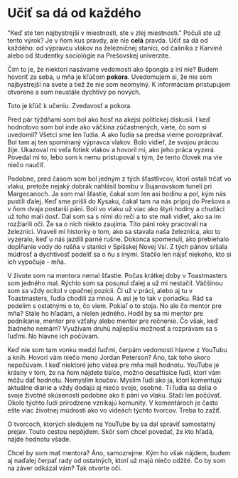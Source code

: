 # Učiť sa dá od každého

"Keď ste ten najbystrejší v miestnosti, ste v zlej miestnosti." Počuli ste už tento výrok? Je v ňom kus pravdy, ale nie **celá** pravda. Učiť sa dá od každého: od výpravcu vlakov na železničnej stanici, od čašníka z Karviné alebo od študentky sociológie na Prešovskej univerzite.

Čím to je, že niektorí nasávame vedomosti ako špongia a iní nie? Budem hovoriť za seba, u mňa je kľúčom **pokora**. Uvedomujem si, že nie som najbystrejší na svete a tiež že nie som neomylný. K informáciam pristupujem otvorene a som neustále dychtivý po nových.

Toto je kľúč k učeniu. Zvedavosť a pokora.

Pred pár týždňami som bol ako hosť na akejsi politickej diskusii. I keď hodnotovo som bol inde ako väčšina zúčastnených, viete, čo som si uvedomil? Všetci sme len ľudia. A ako ľudia sa predsa vieme porozprávať. Bol tam aj ten spomínaný výpravca vlakov. Bolo vidieť, že svojou prácou žije. Ukazoval mi veľa fotiek vlakov a hovoril mi, ako jeho práca vyzerá. Povedal mi to, lebo som k nemu pristupoval s tým, že tento človek ma vie niečo naučiť.

Podobne, pred časom som bol jedným z tých šťastlivcov, ktorí ostali trčať vo vlaku, pretože nejaký dobrák nahlásil bombu v Bujanovskom tuneli pri Margecanoch. Ja som mal šťastie, čakal som len asi hodinu a pol, kým nás pustili ďalej. Keď sme prišli do Kysaku, čakal tam na nás prípoj do Prešova a v ňom dvaja postarší páni. Boli vo vlaku už viac ako štyri hodiny a chudáci už toho mali dosť. Dal som sa s nimi do reči a to ste mali vidieť, ako sa im rozžiarili oči. Že sa o nich niekto zaujíma. Títo páni roky pracovali na železnici. Vraveli mi historky o tom, ako sa stavala naša železnica, ako to vyzeralo, keď u nás jazdili parné rušne. Dokonca spomenuli, ako prebiehalo dopĺňanie vody do rušňa v stanici v Spišskej Novej Vsi. Z tých pánov sršala múdrosť a dychtivosť podeliť sa o ňu s inými. Stačilo len nájsť niekoho, kto si ich vypočuje - mňa.

V živote som na mentora nemal šťastie. Počas krátkej doby v Toastmasters som jedného mal. Rýchlo som sa posunul ďalej a už mi nestačil. Väčšinou som sa vždy ocitol v opačnej pozícii. Či už v práci, alebo aj tu v Toastmasters, ľudia chodili za mnou. A asi je to tak v poriadku. Rád sa podelím s ostatnými o to, čo viem. Pokiaľ o to stoja. No ale čo mentor pre mňa? Stále ho hľadám, a nielen jedného. Hodil by sa mi mentor pre podnikanie, mentor pre vzťahy alebo mentor pre rečnenie. Čo však, keď žiadneho nemám? Využívam druhú najlepšiu možnosť a rozprávam sa s ľuďmi. No hlavne ich počúvam.

Keď nie som tam vonku medzi ľuďmi, čerpám vedomosti hlavne z YouTubu a kníh. Hovorí vám niečo meno Jordan Peterson? Áno, tak toho skoro nepočúvam. I keď niektoré jeho videá pre mňa mali hodnotu. YouTube je krásny v tom, že na ňom nájdete tisíce, možno desaťtisíce ľudí, ktorí vám môžu dať hodnotu. Nemyslím koučov. Myslím ľudí ako ja, ktorí komentujú aktuálne dianie a vždy dodajú aj niečo svoje, osobné. Tí ľudia sa delia o svoje životné skúsenosti podobne ako tí páni vo vlaku. Stačí len počúvať. Okolo týchto ľudí prirodzene vznikajú komunity. V komentároch je často ešte viac životnej múdrosti ako vo videách týchto tvorcov. Treba to zažiť.

O tvorcoch, ktorých sledujem na YouTube by sa dal spraviť samostatný prejav. Touto cestou nepôjdem. Skôr som chcel povedať, že kto hľadá, nájde hodnotu všade.

Chcel by som mať mentora? Áno, samozrejme. Kým ho však nájdem, budem aj naďalej čerpať rady od ostatných, ktorí už majú niečo odžité. Čo by som na záver odkázal vám? Tak otvorte oči.
